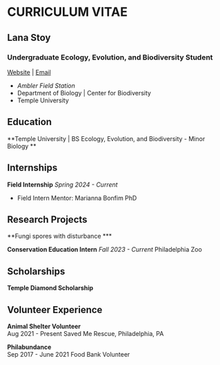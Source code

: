 # **CURRICULUM VITAE**
## **Lana Stoy**
### **Undergraduate Ecology, Evolution, and Biodiversity Student**
[Website](https://www.linkedin.com/in/lana-stoy) | [Email](mailto:lana.stoy@temple.edu)
- _Ambler Field Station_ 
- Department of Biology | Center for Biodiversity
- Temple University

## Education
**Temple University | BS Ecology, Evolution, and Biodiversity - Minor Biology **

## Internships																								
**Field Internship** 
*Spring 2024 - Current*
- Field Intern Mentor: Marianna Bonfim PhD

## Research Projects
**Fungi spores with disturbance ***

**Conservation Education Intern**
*Fall 2023 - Current*
Philadelphia Zoo

## Scholarships
**Temple Diamond Scholarship** 

## Volunteer Experience
**Animal Shelter Volunteer**									
Aug 2021 - Present
Saved Me Rescue, Philadelphia, PA

**Philabundance**										
Sep 2017 - June 2021
Food Bank Volunteer 


